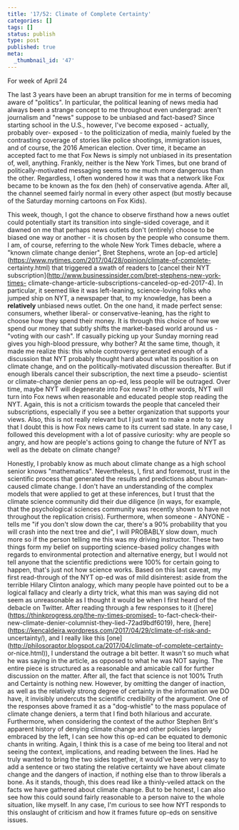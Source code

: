 ```yaml
---
title: '17/52: Climate of Complete Certainty'
categories: []
tags: []
status: publish
type: post
published: true
meta:
  _thumbnail_id: '47'
---
```


For week of April 24

The last 3 years have been an abrupt transition for me in terms of becoming
aware of "politics". In particular, the political leaning of news media had
always been a strange concept to me throughout even undergrad: aren't
journalism and "news" suppose to be unbiased and fact-based? Since starting
school in the U.S., however, I've become exposed - actually, probably over-
exposed - to the politicization of media, mainly fueled by the contrasting
coverage of stories like police shootings, immigration issues, and of course,
the 2016 American election. Over time, it became an accepted fact to me that
Fox News is simply not unbiased in its presentation of, well, anything.
Frankly, neither is the New York Times, but one brand of politically-motivated
messaging seems to me much more dangerous than the other. Regardless, I often
wondered how it was that a network like Fox became to be known as the fox den
(heh) of conservative agenda. After all, the channel seemed fairly normal in
every other aspect (but mostly because of the Saturday morning cartoons on Fox
Kids).

This week, though, I got the chance to observe firsthand how a news outlet
could potentially start its transition into single-sided coverage, and it
dawned on me that perhaps news outlets don't (entirely) choose to be biased
one way or another - it is chosen by the people who consume them. I am, of
course, referring to the whole New York Times debacle, where a "known climate
change denier", Bret Stephens, wrote an [op-ed
article](https://www.nytimes.com/2017/04/28/opinion/climate-of-complete-
certainty.html) that triggered a swath of readers to [cancel their NYT
subscription](http://www.businessinsider.com/bret-stephens-new-york-times-
climate-change-article-subscriptions-canceled-op-ed-2017-4). In particular, it
seemed like it was left-leaning, science-loving folks who jumped ship on NYT,
a newspaper that, to my knowledge, has been a **relatively** unbiased news
outlet. On the one hand, it made perfect sense: consumers, whether liberal- or
conservative-leaning, has the right to choose how they spend their money. It
is through this choice of how we spend our money that subtly shifts the
market-based world around us - "voting with our cash". If casually picking up
your Sunday morning read gives you high-blood pressure, why bother? At the
same time, though, it made me realize this: this whole controversy generated
enough of a discussion that NYT probably thought hard about what its position
is on climate change, and on the politically-motivated discussion thereafter.
But if enough liberals cancel their subscription, the next time a pseudo-
scientist or climate-change denier pens an op-ed, less people will be
outraged. Over time, maybe NYT will degenerate into Fox news? In other words,
NYT will turn into Fox news when reasonable and educated people stop reading
the NYT. Again, this is not a criticism towards the people that canceled their
subscriptions, especially if you see a better organization that supports your
views. Also, this is not really relevant but I just want to make a note to say
that I doubt this is how Fox news came to its current sad state. In any case,
I followed this development with a lot of passive curiosity: why are people so
angry, and how are people's actions going to change the future of NYT as well
as the debate on climate change?

Honestly, I probably know as much about climate change as a high school senior
knows "mathematics". Nevertheless, I, first and foremost, trust in the
scientific process that generated the results and predictions about human-
caused climate change. I don't have an understanding of the complex models
that were applied to get at these inferences, but I trust that the climate
science community did their due diligence (in ways, for example, that the
psychological sciences community was recently shown to have not throughout the
replication crisis). Furthermore, when someone - ANYONE - tells me "if you
don't slow down the car, there's a 90% probability that you will crash into
the next tree and die", I will PROBABLY slow down, much more so if the person
telling me this was my driving instructor. These two things form my belief on
supporting science-based policy changes with regards to environmental
protection and alternative energy, but I would not tell anyone that the
scientific predictions were 100% for certain going to happen, that's just not
how science works. Based on this last caveat, my first read-through of the NYT
op-ed was of mild disinterest: aside from the terrible Hilary Clinton analogy,
which many people have pointed out to be a logical fallacy and clearly a dirty
trick, what this man was saying did not seem as unreasonable as I thought it
would be when I first heard of the debacle on Twitter. After reading through a
few responses to it ([here](https://thinkprogress.org/the-ny-times-promised-
to-fact-check-their-new-climate-denier-columnist-they-lied-72ad9bdf6019),
here, [here](https://kencaldeira.wordpress.com/2017/04/29/climate-of-risk-and-
uncertainty/), and I really like this
[one](http://philosoraptor.blogspot.ca/2017/04/climate-of-complete-certainty-
or-nice.html)), I understand the outrage a bit better. It wasn't so much what
he was saying in the article, as opposed to what he was NOT saying. The entire
piece is structured as a reasonable and amicable call for further discussion
on the matter. After all, the fact that science is not 100% Truth and
Certainty is nothing new. However, by omitting the danger of inaction, as well
as the relatively strong degree of certainty in the information we DO have, it
invisibly undercuts the scientific credibility of the argument. One of the
responses above framed it as a "dog-whistle" to the mass populace of climate
change deniers, a term that I find both hilarious and accurate. Furthermore,
when considering the context of the author Stephen Brit's apparent history of
denying climate change and other policies largely embraced by the left, I can
see how this op-ed can be equated to demonic chants in writing. Again, I think
this is a case of me being too literal and not seeing the context,
implications, and reading between the lines. Had he truly wanted to bring the
two sides together, it would've been very easy to add a sentence or two
stating the relative certainty we have about climate change and the dangers of
inaction, if nothing else than to throw liberals a bone. As it stands, though,
this does read like a thinly-veiled attack on the facts we have gathered about
climate change. But to be honest, I can also see how this could sound fairly
reasonable to a person naive to the whole situation, like myself. In any case,
I'm curious to see how NYT responds to this onslaught of criticism and how it
frames future op-eds on sensitive issues.

